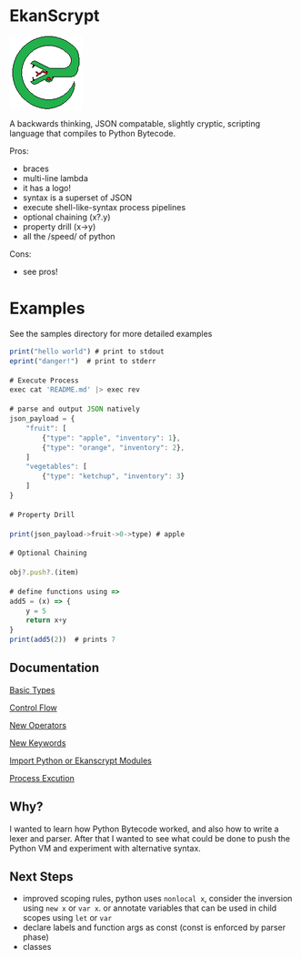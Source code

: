 
# EkanScrypt

![icon](icon.png)

A backwards thinking, JSON compatable, slightly cryptic, scripting language that compiles to Python Bytecode.

Pros:
 - braces
 - multi-line lambda
 - it has a logo!
 - syntax is a superset of JSON
 - execute shell-like-syntax process pipelines
 - optional chaining (x?.y)
 - property drill (x->y)
 - all the /speed/ of python

Cons:
 - see pros!

# Examples

See the samples directory for more detailed examples

```javascript
print("hello world") # print to stdout
eprint("danger!")  # print to stderr

# Execute Process
exec cat 'README.md' |> exec rev

# parse and output JSON natively
json_payload = {
    "fruit": [
        {"type": "apple", "inventory": 1},
        {"type": "orange", "inventory": 2},
    ]
    "vegetables": [
        {"type": "ketchup", "inventory": 3}
    ]
}

# Property Drill

print(json_payload->fruit->0->type) # apple

# Optional Chaining

obj?.push?.(item)

# define functions using =>
add5 = (x) => {
    y = 5
    return x+y
}
print(add5(2))  # prints 7

```

## Documentation

[Basic Types](doc/BasicTypes.md)

[Control Flow](doc/Import.md)

[New Operators](doc/NewOperators.md)

[New Keywords](doc/NewKeywords.md)

[Import Python or Ekanscrypt Modules](doc/Import.md)

[Process Excution](doc/Exec.md)

## Why?

I wanted to learn how Python Bytecode worked, and also how to write
a lexer and parser. After that I wanted to see what could be done
to push the Python VM and experiment with alternative syntax.

## Next Steps

- improved scoping rules, python uses `nonlocal x`, consider the inversion using `new x` or `var x`. or annotate variables that can be used in child scopes using `let` or `var`
- declare labels and function args as const  (const is enforced by parser phase)
- classes